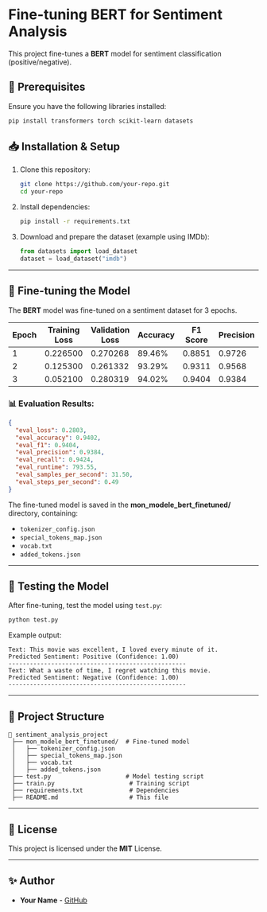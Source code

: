 # Fine-tuning BERT for Sentiment Analysis

This project fine-tunes a **BERT** model for sentiment classification (positive/negative).

## 📌 Prerequisites

Ensure you have the following libraries installed:

```bash
pip install transformers torch scikit-learn datasets
```

## 📥 Installation & Setup

1. Clone this repository:
   ```bash
   git clone https://github.com/your-repo.git
   cd your-repo
   ```

2. Install dependencies:
   ```bash
   pip install -r requirements.txt
   ```

3. Download and prepare the dataset (example using IMDb):
   ```python
   from datasets import load_dataset
   dataset = load_dataset("imdb")
   ```

---

## 🎯 Fine-tuning the Model

The **BERT** model was fine-tuned on a sentiment dataset for 3 epochs.

| Epoch | Training Loss | Validation Loss | Accuracy | F1 Score | Precision | Recall |
|-------|--------------|----------------|----------|----------|-----------|--------|
| 1     | 0.226500     | 0.270268       | 89.46%   | 0.8851   | 0.9726    | 0.8120 |
| 2     | 0.125300     | 0.261332       | 93.29%   | 0.9311   | 0.9568    | 0.9068 |
| 3     | 0.052100     | 0.280319       | 94.02%   | 0.9404   | 0.9384    | 0.9424 |

### 📊 Evaluation Results:
```json
{
  "eval_loss": 0.2803,
  "eval_accuracy": 0.9402,
  "eval_f1": 0.9404,
  "eval_precision": 0.9384,
  "eval_recall": 0.9424,
  "eval_runtime": 793.55,
  "eval_samples_per_second": 31.50,
  "eval_steps_per_second": 0.49
}
```

The fine-tuned model is saved in the **mon_modele_bert_finetuned/** directory, containing:
- `tokenizer_config.json`
- `special_tokens_map.json`
- `vocab.txt`
- `added_tokens.json`

---

## 🚀 Testing the Model

After fine-tuning, test the model using `test.py`:

```bash
python test.py
```

Example output:
```
Text: This movie was excellent, I loved every minute of it.
Predicted Sentiment: Positive (Confidence: 1.00)
--------------------------------------------------
Text: What a waste of time, I regret watching this movie.
Predicted Sentiment: Negative (Confidence: 1.00)
--------------------------------------------------
```

---

## 📂 Project Structure

```
📁 sentiment_analysis_project
 ├── mon_modele_bert_finetuned/  # Fine-tuned model
 │   ├── tokenizer_config.json
 │   ├── special_tokens_map.json
 │   ├── vocab.txt
 │   ├── added_tokens.json
 ├── test.py                     # Model testing script
 ├── train.py                     # Training script
 ├── requirements.txt             # Dependencies
 ├── README.md                    # This file
```

---

## 📝 License

This project is licensed under the **MIT** License.

---

## ✨ Author

- **Your Name** - [GitHub](https://github.com/your-profile)

